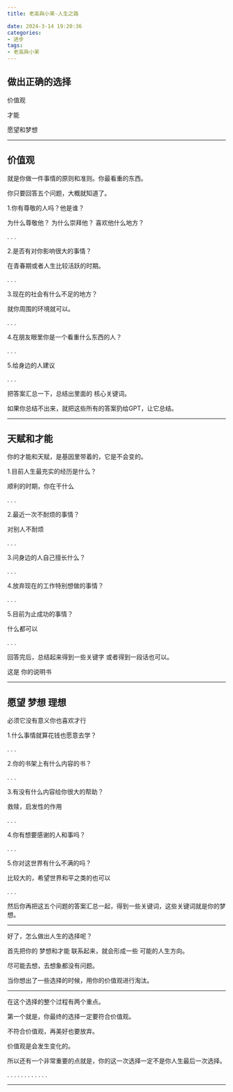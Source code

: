 ```yaml
---
title: 老高與小茉-人生之路

date: 2024-3-14 19:20:36
categories: 
- 进步
tags:
- 老高與小茉
---
```


做出正确的选择
---

价值观

才能

愿望和梦想

---

价值观
---

就是你做一件事情的原则和准则。你最看重的东西。

你只要回答五个问题，大概就知道了。

1.你有尊敬的人吗？他是谁？

为什么尊敬他？
为什么崇拜他？
喜欢他什么地方？

.
.
.

2.是否有对你影响很大的事情？

在青春期或者人生比较活跃的时期。

.
.
.

3.现在的社会有什么不足的地方？

就你周围的环境就可以。

.
.
.


4.在朋友眼里你是一个看重什么东西的人？

.
.
.

5.给身边的人建议

.
.
.

把答案汇总一下，总结出里面的 核心关键词。

如果你总结不出来，就把这些所有的答案扔给GPT，让它总结。

---
天赋和才能
---

你的才能和天赋，是基因里带着的，它是不会变的。

1.目前人生最充实的经历是什么？

顺利的时期，你在干什么

.
.
.

2.最近一次不耐烦的事情？

对别人不耐烦

.
.
.

3.问身边的人自己擅长什么？

.
.
.

4.放弃现在的工作特别想做的事情？

.
.
.

5.目前为止成功的事情？

什么都可以

.
.
.

回答完后，总结起来得到一些关键字 或者得到一段话也可以。

这是 你的说明书

---
愿望 梦想 理想
---

必须它没有意义你也喜欢才行

1.什么事情就算花钱也愿意去学？

.
.
.

2.你的书架上有什么内容的书？

.
.
.

3.有没有什么内容给你很大的帮助？

救赎，启发性的作用

.
.
.

4.你有想要感谢的人和事吗？

.
.
.

5.你对这世界有什么不满的吗？

比较大的，希望世界和平之类的也可以

.
.
.

然后你再把这五个问题的答案汇总一起，得到一些关键词，这些关键词就是你的梦想。

---

好了，怎么做出人生的选择呢？

首先把你的 梦想和才能 联系起来，就会形成一些 可能的人生方向。

尽可能去想，去想象都没有问题。

当你想出了一些选择的时候，用你的价值观进行淘汰。

---
在这个选择的整个过程有两个重点。

第一个就是，你最终的选择一定要符合价值观。

不符合价值观，再美好也要放弃。

价值观是会发生变化的。

所以还有一个非常重要的点就是，你的这一次选择一定不是你人生最后一次选择。

.
.
.
.
.
.
.
.
.
.
.
.




---